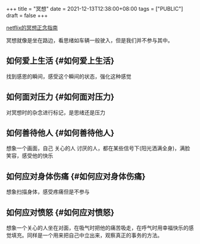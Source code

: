 +++
title = "冥想"
date = 2021-12-13T12:38:00+08:00
tags = ["PUBLIC"]
draft = false
+++

[netflix的冥想正念指南](https://www.netflix.com/hk/title/81280926)

冥想就像是坐在路边，看思绪如车辆一般驶入，但是我们并不参与其中。


## 如何爱上生活 {#如何爱上生活}

找到感恩的瞬间，感受这个瞬间的状态，强化这种感觉


## 如何面对压力 {#如何面对压力}

对冥想时的杂念进行标记，是思绪还是压力


## 如何善待他人 {#如何善待他人}

想象一个画面，自己 关心的人 讨厌的人，都在某些信号下(阳光洒满全身)，满脸笑容，感受他的快乐


## 如何应对身体伤痛 {#如何应对身体伤痛}

想象扫描身体，感受疼痛但是不参与


## 如何应对愤怒 {#如何应对愤怒}

想象一个关心的人坐在对面，在吸气时把他的痛苦吸走，在呼气时用幸福快乐的感觉填充。同样是一个用来把自己中立出来，观察真正的事务的方法。

